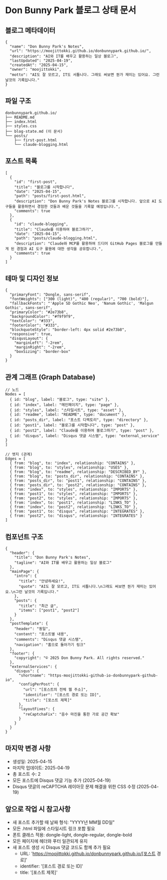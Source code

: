 # Don Bunny Park 블로그 상태 문서

## 블로그 메타데이터
```
{
  "name": "Don Bunny Park's Notes",
  "url": "https://moojittokki.github.io/donbunnypark.github.io/",
  "description": "AI와 IT를 배우고 활용하는 일상 블로그",
  "lastUpdated": "2025-04-19",
  "createdAt": "2025-04-15",
  "owner": "moojittokki",
  "motto": "AI도 잘 모르고, IT도 서툽니다. 그래도 써보면 뭔가 재미는 있어요. 그런 날것의 기록입니다."
}
```

## 파일 구조
```
donbunnypark.github.io/
├── README.md
├── index.html
├── styles.css
├── blog-state.md (이 문서)
└── posts/
    ├── first-post.html
    └── claude-blogging.html
```

## 포스트 목록
```
[
  {
    "id": "first-post",
    "title": "블로그를 시작합니다",
    "date": "2025-04-15",
    "path": "posts/first-post.html",
    "description": "Don Bunny Park's Notes 블로그를 시작합니다. 앞으로 AI 도구들을 활용하면서 경험한 것들과 배운 것들을 기록할 예정입니다.",
    "comments": true
  },
  {
    "id": "claude-blogging",
    "title": "Claude를 이용하여 블로그하기",
    "date": "2025-04-15",
    "path": "posts/claude-blogging.html",
    "description": "Claude와 MCP를 활용하여 드디어 GitHub Pages 블로그를 만들게 된 경험과 AI 도구 활용에 대한 생각을 공유합니다.",
    "comments": true
  }
]
```

## 테마 및 디자인 정보
```
{
  "primaryFont": "Dongle, sans-serif",
  "fontWeights": ["300 (light)", "400 (regular)", "700 (bold)"],
  "fallbackFonts": "'Apple SD Gothic Neo', 'Nanum Gothic', 'Malgun Gothic', sans-serif",
  "primaryColor": "#2e73b8",
  "backgroundColor": "#f9f9f9",
  "textColor": "#333",
  "footerColor": "#333",
  "blockquoteStyle": "border-left: 4px solid #2e73b8",
  "responsive": true,
  "disqusLayout": {
    "marginLeft": "-2rem",
    "marginRight": "-2rem",
    "boxSizing": "border-box"
  }
}
```

## 관계 그래프 (Graph Database)
```
// 노드
Nodes = [
  { id: "blog", label: "블로그", type: "site" },
  { id: "index", label: "메인페이지", type: "page" },
  { id: "styles", label: "스타일시트", type: "asset" },
  { id: "readme", label: "README", type: "document" },
  { id: "posts_dir", label: "포스트 디렉토리", type: "directory" },
  { id: "post1", label: "블로그를 시작합니다", type: "post" },
  { id: "post2", label: "Claude를 이용하여 블로그하기", type: "post" },
  { id: "disqus", label: "Disqus 댓글 시스템", type: "external_service" }
]

// 엣지 (관계)
Edges = [
  { from: "blog", to: "index", relationship: "CONTAINS" },
  { from: "blog", to: "styles", relationship: "USES" },
  { from: "blog", to: "readme", relationship: "DESCRIBED_BY" },
  { from: "blog", to: "posts_dir", relationship: "CONTAINS" },
  { from: "posts_dir", to: "post1", relationship: "CONTAINS" },
  { from: "posts_dir", to: "post2", relationship: "CONTAINS" },
  { from: "index", to: "styles", relationship: "IMPORTS" },
  { from: "post1", to: "styles", relationship: "IMPORTS" },
  { from: "post2", to: "styles", relationship: "IMPORTS" },
  { from: "index", to: "post1", relationship: "LINKS_TO" },
  { from: "index", to: "post2", relationship: "LINKS_TO" },
  { from: "post1", to: "disqus", relationship: "INTEGRATES" },
  { from: "post2", to: "disqus", relationship: "INTEGRATES" }
]
```

## 컴포넌트 구조
```
{
  "header": {
    "title": "Don Bunny Park's Notes",
    "tagline": "AI와 IT를 배우고 활용하는 일상 블로그"
  },
  "mainPage": {
    "intro": {
      "title": "안녕하세요!",
      "quote": "AI도 잘 모르고, IT도 서툽니다.\n그래도 써보면 뭔가 재미는 있어요.\n그런 날것의 기록입니다."
    },
    "posts": {
      "title": "최근 글",
      "items": ["post1", "post2"]
    }
  },
  "postTemplate": {
    "header": "동일",
    "content": "포스트별 내용",
    "comments": "Disqus 댓글 시스템",
    "navigation": "홈으로 돌아가기 링크"
  },
  "footer": {
    "copyright": "© 2025 Don Bunny Park. All rights reserved."
  },
  "externalServices": {
    "disqus": {
      "shortname": "https-moojittokki-github-io-donbunnypark-github-io",
      "configPerPost": {
        "url": "[포스트의 전체 웹 주소]",
        "identifier": "[포스트 경로 또는 ID]",
        "title": "[포스트 제목]"
      },
      "layoutFixes": {
        "reCaptchaFix": "음수 마진을 통한 가로 공간 확보"
      }
    }
  }
}
```

## 마지막 변경 사항
- 생성일: 2025-04-15
- 마지막 업데이트: 2025-04-19
- 총 포스트 수: 2
- 모든 포스트에 Disqus 댓글 기능 추가 (2025-04-19)
- Disqus 댓글의 reCAPTCHA 레이아웃 문제 해결을 위한 CSS 수정 (2025-04-19)

## 앞으로 작업 시 참고사항
- 새 포스트 추가할 때 날짜 형식: "YYYY년 MM월 DD일"
- 모든 .html 파일에 스타일시트 링크 포함 필요
- 폰트 클래스 적용: dongle-light, dongle-regular, dongle-bold
- 모든 페이지에 헤더와 푸터 일관되게 유지
- 새 포스트 생성 시 Disqus 댓글 코드도 함께 추가 필요
  - URL: 'https://moojittokki.github.io/donbunnypark.github.io/[포스트 경로]'
  - identifier: '[포스트 경로 또는 ID]'
  - title: '[포스트 제목]'
